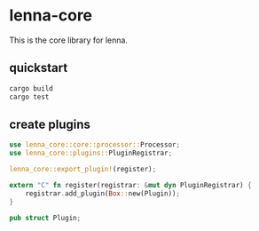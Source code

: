 # lenna-core

This is the core library for lenna.

## quickstart

```sh
cargo build
cargo test
```

## create plugins

```rust
use lenna_core::core::processor::Processor;
use lenna_core::plugins::PluginRegistrar;

lenna_core::export_plugin!(register);

extern "C" fn register(registrar: &mut dyn PluginRegistrar) {
    registrar.add_plugin(Box::new(Plugin));
}

pub struct Plugin;
```
